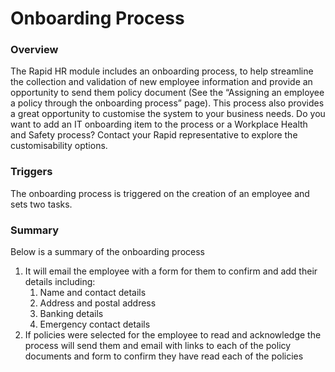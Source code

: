 # Onboarding Process

### Overview

The Rapid HR module includes an onboarding process, to help streamline the collection and validation of new employee information and provide an opportunity to send them policy document (See the “Assigning an employee a policy through the onboarding process” page). This process also provides a great opportunity to customise the system to your business needs. Do you want to add an IT onboarding item to the process or a Workplace Health and Safety process? Contact your Rapid representative to explore the customisability options.

### Triggers

The onboarding process is triggered on the creation of an employee and sets two tasks.

### Summary

Below is a summary of the onboarding process

1. It will email the employee with a form for them to confirm and add their details including: 
    1. Name and contact details
    2. Address and postal address
    3. Banking details
    4. Emergency contact details
2. If policies were selected for the employee to read and acknowledge the process will send them and email with links to each of the policy documents and form to confirm they have read each of the policies